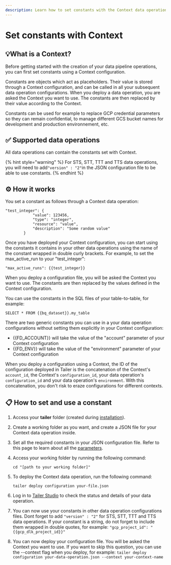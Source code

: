 ```yaml
---
description: Learn how to set constants with the Context data operation.
---
```


# Set constants with Context

## :bulb:What is a Context?

Before getting started with the creation of your data pipeline operations, you can first set constants using a Context configuration.&#x20;

Constants are objects which act as placeholders. Their value is stored through a Context configuration, and can be called in all your subsequent data operation configurations. When you deploy a data operation, you are asked the Context you want to use. The constants are then replaced by their value according to the Context.

Constants can be used for example to replace GCP credential parameters so they can remain confidential, to manage different GCS bucket names for development and production environnement, etc.

## ✅ Supported data operations

All data operations can contain the constants set with Context.

{% hint style="warning" %}
For STS, STT, TTT and TTS data operations, you will need to add`"version" : "2"`in the JSON configuration file to be able to use constants.
{% endhint %}

## ⚙️ How it works

You set a constant as follows through a Context data operation:

```
"test_integer": {
			"value": 123456,
			"type": "integer",
			"resource": "value",
			"description": "Some random value"
		}
```

Once you have deployed your Context configuration, you can start using the constants it contains in your other data operations using the name of the constant wrapped in double curly brackets. For example, to set the max\_active\_run to your "test\_integer":

```
"max_active_runs": {{test_integer}}
```

When you deploy a configuration file, you will be asked the Context you want to use. The constants are then replaced by the values defined in the Context configuration.

You can use the constants in the SQL files of your table-to-table, for example:

`SELECT * FROM {{bq_dataset}}.my_table`

There are two generic constants you can use in a your data operation configurations without setting them explicitly in your Context configuration:&#x20;

* {{FD\_ACCOUNT}} will take the value of the "account" parameter of your Context configuration&#x20;
* {{FD\_ENV}} will take the value of the "environment" parameter of your Context configuration

When you deploy a configuration using a Context, the ID of the configuration deployed in Tailer is the concatenation of the Context's `account_id`, the Context's `configuration_id`, your data operation's `configuration_id` and your data operation's `environment`. With this concatenation, you don't risk to eraze configurations for different contexts.

## **📋 How to set and use a constant**

1. Access your **tailer** folder (created during [installation](../../getting-started/install-tailer-sdk.md)).
2. Create a working folder as you want, and create a JSON file for your Context data operation inside.
3. Set all the required constants in your JSON configuration file. Refer to this page to learn about all the [parameters](context-configuration-file.md).
4.  Access your working folder by running the following command:

    ```
    cd "[path to your working folder]"
    ```
5.  To deploy the Context data operation, run the following command:

    ```
    tailer deploy configuration your-file.json
    ```
6. Log in to [Tailer Studio](http://studio.tailer.ai) to check the status and details of your data operation.
7. You can now use your constants in other data operation configurations files. Dont forget to add `"version" : "2"` for STS, STT, TTT and TTS data operations.  If your constant is a string, do not forget to include them wrapped in double quotes, for example: `"gcp_project_id": "{{gcp_dlk_project_id}}"`
8. You can now deploy your configuration file. You will be asked the Context you want to use. If you want to skip this question, you can use the --context flag when you deploy, for example: `tailer deploy configuration your-data-operation.json --context your-context-name`
